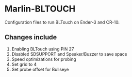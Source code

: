 # Marlin-BLTOUCH

Configuration files to run BLTouch on Ender-3 and CR-10.

## Changes include

1. Enabling BLTouch using PIN 27
1. Disabled SDSUPPORT and Speaker/Buzzer to save space
1. Speed optimizations for probing
1. Set grid to 4
1. Set probe offset for Bullseye
